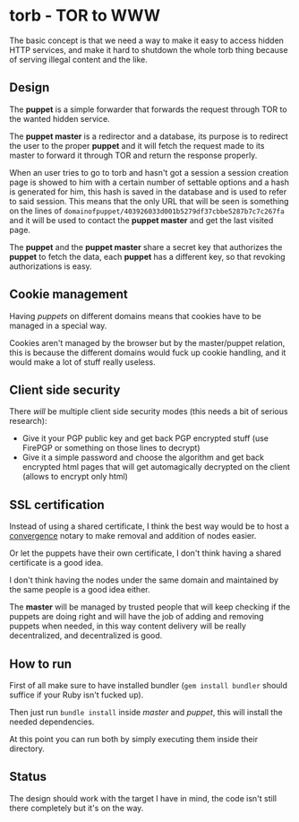 torb - TOR to WWW
=================
The basic concept is that we need a way to make it easy to access hidden HTTP services,
and make it hard to shutdown the whole torb thing because of serving illegal content and the like.

Design
------
The **puppet** is a simple forwarder that forwards the request through TOR to the wanted hidden service.

The **puppet master** is a redirector and a database, its purpose is to redirect the user to the proper
**puppet** and it will fetch the request made to its master to forward it through TOR and return the response
properly.

When an user tries to go to torb and hasn't got a session a session creation page is showed to him with a certain
number of settable options and a hash is generated for him, this hash is saved in the database and is used to
refer to said session. This means that the only URL that will be seen is something on the lines of
`domainofpuppet/403926033d001b5279df37cbbe5287b7c7c267fa` and it will be used to contact the
**puppet master** and get the last visited page.

The **puppet** and the **puppet master** share a secret key that authorizes the **puppet** to fetch the data, each
**puppet** has a different key, so that revoking authorizations is easy.

Cookie management
-----------------
Having *puppets* on different domains means that cookies have to be managed in a special way.

Cookies aren't managed by the browser but by the master/puppet relation, this is because the different domains would
fuck up cookie handling, and it would make a lot of stuff really useless.

Client side security
--------------------
There *will* be multiple client side security modes (this needs a bit of serious research):

* Give it your PGP public key and get back PGP encrypted stuff (use FirePGP or something on those lines to decrypt)
* Give it a simple password and choose the algorithm and get back encrypted html pages that will get automagically
  decrypted on the client (allows to encrypt only html)

SSL certification
-----------------
Instead of using a shared certificate, I think the best way would be to host a [convergence](http://convergence.io/)
notary to make removal and addition of nodes easier.

Or let the puppets have their own certificate, I don't think having a shared certificate is a good idea.

I don't think having the nodes under the same domain and maintained by the same people is a good idea either.

The **master** will be managed by trusted people that will keep checking if the puppets are doing right and
will have the job of adding and removing puppets when needed, in this way content delivery will be really
decentralized, and decentralized is good.

How to run
----------
First of all make sure to have installed bundler (`gem install bundler` should suffice if your Ruby isn't fucked up).

Then just run `bundle install` inside *master* and *puppet*, this will install the needed dependencies.

At this point you can run both by simply executing them inside their directory.

Status
------
The design should work with the target I have in mind, the code isn't still there completely but it's on the way.
